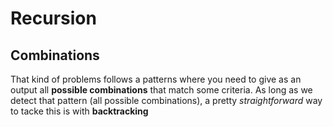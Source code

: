 # Recursion

## Combinations
That kind of problems follows a patterns where you need to give as an output all **possible combinations** that match some criteria. 
As long as we detect that pattern (all possible combinations), a pretty _straightforward_ way to tacke this is with **backtracking**
